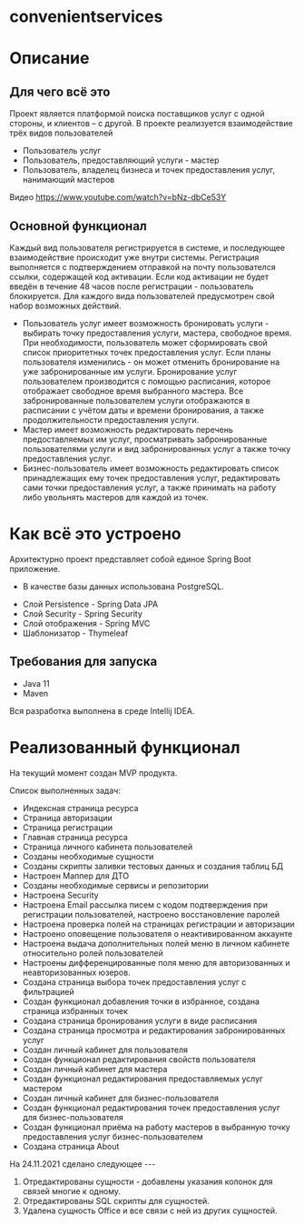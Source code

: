 # convenientservices
# Описание
## Для чего всё это
Проект является платформой поиска поставщиков услуг с одной стороны, и клиентов – с другой.
В проекте реализуется взаимодействие трёх видов пользователей
* Пользователь услуг
* Пользователь, предоставляющий услуги - мастер
* Пользователь, владелец бизнеса и точек предоставления услуг, нанимающий мастеров

Видео 
https://www.youtube.com/watch?v=bNz-dbCe53Y

## Основной функционал
Каждый вид пользователя регистрируется в системе, и последующее взаимодействие происходит уже внутри системы. Регистрация выполняется с подтверждением отправкой на почту пользователся ссылки, содержащей код активации. Если код активации не будет введён в течение 48 часов после регистрации - пользователь блокируется.
Для каждого вида пользователей предусмотрен свой набор возможных действий.
- Пользователь услуг имеет возможность бронировать услуги - выбирать точку предоставления услуги, мастера, свободное время. При необходимости, пользователь может сформировать свой список приоритетных точек предоставления услуг. Если планы пользователя изменились - он может отменить бронирование на уже забронированные им услуги. Бронирование услуг пользователем производится с помощью расписания, которое отображает свободное время выбранного мастера. Все забронированные пользователем услуги отображаются в расписании с учётом даты и времени бронирования, а также продолжительности предоставления услуги.
- Мастер имеет возможность редактировать перечень предоставляемых им услуг, просматривать забронированные пользователями услуги и вид забронированных услуг а также точку предоставления услуг.
- Бизнес-пользователь имеет возможность редактировать список принадлежащих ему точек предоставления услуг, редактировать сами точки предоставления услуг, а также принимать на работу либо увольнять мастеров для каждой из точек.

# Как всё это устроено
Архитектурно проект представляет собой единое Spring Boot приложение.
- В качестве базы данных использована PostgreSQL.
* Слой Persistence - Spring Data JPA
* Слой Security - Spring Security
* Слой отображения - Spring MVC
* Шаблонизатор - Thymeleaf

## Требования для запуска

- Java 11
- Maven

Вся разработка выполнена в среде Intellij IDEA.

# Реализованный функционал
На текущий момент создан MVP продукта.

Список выполненных задач:
* Индексная страница ресурса
* Страница авторизации
* Страница регистрации
* Главная страница ресурса
* Страница личного кабинета пользователей
* Созданы необходимые сущности
* Созданы скрипты заливки тестовых данных и создания таблиц БД
* Настроен Маппер для ДТО
* Созданы необходимые сервисы и репозитории
* Настроена Security
* Настроена Email рассылка писем с кодом подтверждения при регистрации пользователей, настроено восстановление паролей
* Настроена проверка полей на страницах регистрации и авторизации
* Настроено оповещение пользователя о неактивированном аккаунте
* Настроена выдача дополнительных полей меню в личном кабинете относительно ролей пользователей
* Настроены дифференцированные поля меню для авторизованных и неавторизованных юзеров.
* Создана страница выбора точек предоставления услуг с фильтрацией
* Создан функционал добавления точки в избранное, создана страница избранных точек
* Создана страница бронирования услуги в виде расписания
* Создана страница просмотра и редактирования забронированных услуг
* Создан личный кабинет для пользователя
* Создан функционал редактирования свойств пользователя
* Создан личный кабинет для мастера
* Создан функционал редактирования предоставляемых услуг мастером
* Создан личный кабинет для бизнес-пользователя
* Создан функционал редактирования точек предоставления услуг для бизнес-пользователя
* Создан функционал приёма на работу мастеров в выбранную точку предоставления услуг бизнес-пользователем
* Создана страница About

На 24.11.2021 сделано следующее ---
1) Отредактированы сущности - добавлены указания колонок для связей многие к одному.
2) Отредактированы SQL скрипты для сущностей.
3) Удалена сущность Office и все связи с ней из других сущностей.

